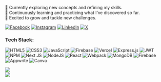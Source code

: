 🔭 Currently exploring new concepts and refining my skills.  
🌱 Continuously learning and practicing what I've discovered so far.  
🚀 Excited to grow and tackle new challenges.

[![Facebook](https://img.shields.io/badge/Facebook-%231877F2.svg?logo=Facebook&logoColor=white)](https://www.facebook.com/forhadhossain.hridoy.7489?mibextid=ZbWKwL) [![Instagram](https://img.shields.io/badge/Instagram-%23E4405F.svg?logo=Instagram&logoColor=white)](https://www.instagram.com/forhadhossainhridoy/) [![LinkedIn](https://img.shields.io/badge/LinkedIn-%230077B5.svg?logo=linkedin&logoColor=white)](www.linkedin.com/in/forhad-hossain-hridoy) [![X](https://img.shields.io/badge/X-black.svg?logo=X&logoColor=white)](https://x.com/forhad7489?t=0ratvbAtb1dvGXJ70CTOqw&s=09) 

### Tech Stack:
 ![HTML5](https://img.shields.io/badge/html5-%23E34F26.svg?style=flat&logo=html5&logoColor=white) ![CSS3](https://img.shields.io/badge/css3-%231572B6.svg?style=flat&logo=css3&logoColor=white) ![JavaScript](https://img.shields.io/badge/javascript-%23323330.svg?style=flat&logo=javascript&logoColor=%23F7DF1E)  ![Firebase](https://img.shields.io/badge/firebase-%23039BE5.svg?style=flat&logo=firebase) ![Vercel](https://img.shields.io/badge/vercel-%23000000.svg?style=flat&logo=vercel&logoColor=white)  ![Express.js](https://img.shields.io/badge/express.js-%23404d59.svg?style=flat&logo=express&logoColor=%2361DAFB)  ![JWT](https://img.shields.io/badge/JWT-black?style=flat&logo=JSON%20web%20tokens) ![NPM](https://img.shields.io/badge/NPM-%23CB3837.svg?style=flat&logo=npm&logoColor=white) ![Next JS](https://img.shields.io/badge/Next-black?style=flat&logo=next.js&logoColor=white) ![NodeJS](https://img.shields.io/badge/node.js-6DA55F?style=flat&logo=node.js&logoColor=white) ![React](https://img.shields.io/badge/react-%2320232a.svg?style=flat&logo=react&logoColor=%2361DAFB) ![Webpack](https://img.shields.io/badge/webpack-%238DD6F9.svg?style=flat&logo=webpack&logoColor=black)  ![MongoDB](https://img.shields.io/badge/MongoDB-%234ea94b.svg?style=flat&logo=mongodb&logoColor=white)   ![Firebase](https://img.shields.io/badge/firebase-a08021?style=flat&logo=firebase&logoColor=ffcd34) ![Appwrite](https://img.shields.io/badge/Appwrite-%23F84B4B.svg?style=flat&logo=appwrite&logoColor=white)  ![Canva](https://img.shields.io/badge/Canva-%2300C4CC.svg?style=flat&logo=Canva&logoColor=white)

![](https://github-readme-streak-stats.herokuapp.com/?user=Forhad-Hossain-Hridoy&theme=dark&hide_border=true)<br/>
![](https://github-readme-stats.vercel.app/api/top-langs/?username=Forhad-Hossain-Hridoy&theme=dark&hide_border=true&include_all_commits=true&count_private=true&layout=compact)

